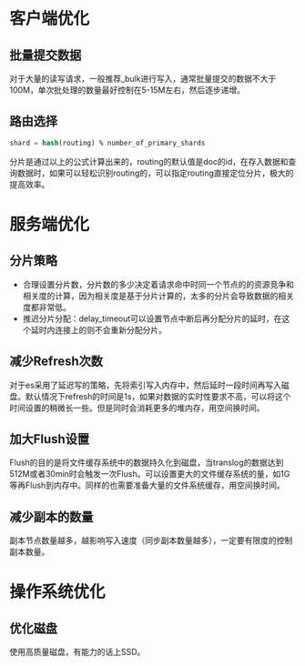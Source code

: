 # 客户端优化

## 批量提交数据

对于大量的读写请求，一般推荐_bulk进行写入，通常批量提交的数据不大于100M，单次批处理的数量最好控制在5-15M左右，然后逐步递增。

## 路由选择

```sql
shard = hash(routing) % number_of_primary_shards 
```
分片是通过以上的公式计算出来的，routing的默认值是doc的id，在存入数据和查询数据时，如果可以轻松识别routing的，可以指定routing直接定位分片，极大的提高效率。
# 服务端优化

## 分片策略

* 合理设置分片数，分片数的多少决定着请求命中时同一个节点的的资源竞争和相关度的计算，因为相关度是基于分片计算的，太多的分片会导致数据的相关度都非常低。
* 推迟分片分配：delay_timeout可以设置节点中断后再分配分片的延时，在这个延时内连接上的则不会重新分配分片。
## 减少Refresh次数

对于es采用了延迟写的策略，先将索引写入内存中，然后延时一段时间再写入磁盘。默认情况下refresh的时间是1s，如果对数据的实时性要求不高，可以将这个时间设置的稍微长一些。但是同时会消耗更多的堆内存，用空间换时间。

## 加大Flush设置

Flush的目的是将文件缓存系统中的数据持久化到磁盘，当translog的数据达到512M或者30min时会触发一次Flush。可以设置更大的文件缓存系统的量，如1G等再Flush到内存中。同样的也需要准备大量的文件系统缓存，用空间换时间。

## 减少副本的数量

副本节点数量越多，越影响写入速度（同步副本数量越多），一定要有限度的控制副本数量。

# 操作系统优化

## 优化磁盘

使用高质量磁盘，有能力的话上SSD。




